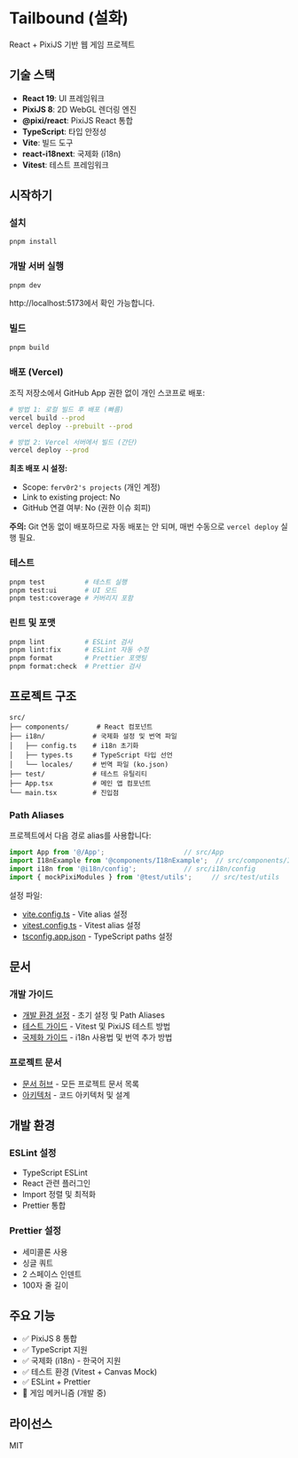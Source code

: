 # Tailbound (설화)

React + PixiJS 기반 웹 게임 프로젝트

## 기술 스택

- **React 19**: UI 프레임워크
- **PixiJS 8**: 2D WebGL 렌더링 엔진
- **@pixi/react**: PixiJS React 통합
- **TypeScript**: 타입 안정성
- **Vite**: 빌드 도구
- **react-i18next**: 국제화 (i18n)
- **Vitest**: 테스트 프레임워크

## 시작하기

### 설치

```bash
pnpm install
```

### 개발 서버 실행

```bash
pnpm dev
```

http://localhost:5173에서 확인 가능합니다.

### 빌드

```bash
pnpm build
```

### 배포 (Vercel)

조직 저장소에서 GitHub App 권한 없이 개인 스코프로 배포:

```bash
# 방법 1: 로컬 빌드 후 배포 (빠름)
vercel build --prod
vercel deploy --prebuilt --prod

# 방법 2: Vercel 서버에서 빌드 (간단)
vercel deploy --prod
```

**최초 배포 시 설정:**
- Scope: `ferv0r2's projects` (개인 계정)
- Link to existing project: No
- GitHub 연결 여부: No (권한 이슈 회피)

**주의:** Git 연동 없이 배포하므로 자동 배포는 안 되며, 매번 수동으로 `vercel deploy` 실행 필요.

### 테스트

```bash
pnpm test          # 테스트 실행
pnpm test:ui       # UI 모드
pnpm test:coverage # 커버리지 포함
```

### 린트 및 포맷

```bash
pnpm lint          # ESLint 검사
pnpm lint:fix      # ESLint 자동 수정
pnpm format        # Prettier 포맷팅
pnpm format:check  # Prettier 검사
```

## 프로젝트 구조

```
src/
├── components/       # React 컴포넌트
├── i18n/            # 국제화 설정 및 번역 파일
│   ├── config.ts    # i18n 초기화
│   ├── types.ts     # TypeScript 타입 선언
│   └── locales/     # 번역 파일 (ko.json)
├── test/            # 테스트 유틸리티
├── App.tsx          # 메인 앱 컴포넌트
└── main.tsx         # 진입점
```

### Path Aliases

프로젝트에서 다음 경로 alias를 사용합니다:

```typescript
import App from '@/App';                    // src/App
import I18nExample from '@components/I18nExample';  // src/components/I18nExample
import i18n from '@i18n/config';            // src/i18n/config
import { mockPixiModules } from '@test/utils';     // src/test/utils
```

설정 파일:
- [vite.config.ts](vite.config.ts) - Vite alias 설정
- [vitest.config.ts](vitest.config.ts) - Vitest alias 설정
- [tsconfig.app.json](tsconfig.app.json) - TypeScript paths 설정

## 문서

### 개발 가이드
- [개발 환경 설정](docs/dev/setup.md) - 초기 설정 및 Path Aliases
- [테스트 가이드](docs/dev/test.md) - Vitest 및 PixiJS 테스트 방법
- [국제화 가이드](docs/dev/i18n.md) - i18n 사용법 및 번역 추가 방법

### 프로젝트 문서
- [문서 허브](docs/README.md) - 모든 프로젝트 문서 목록
- [아키텍처](docs/technical/architecture.md) - 코드 아키텍처 및 설계

## 개발 환경

### ESLint 설정

- TypeScript ESLint
- React 관련 플러그인
- Import 정렬 및 최적화
- Prettier 통합

### Prettier 설정

- 세미콜론 사용
- 싱글 쿼트
- 2 스페이스 인덴트
- 100자 줄 길이

## 주요 기능

- ✅ PixiJS 8 통합
- ✅ TypeScript 지원
- ✅ 국제화 (i18n) - 한국어 지원
- ✅ 테스트 환경 (Vitest + Canvas Mock)
- ✅ ESLint + Prettier
- 🚧 게임 메커니즘 (개발 중)

## 라이선스

MIT